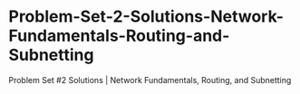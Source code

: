 # Problem-Set-2-Solutions-Network-Fundamentals-Routing-and-Subnetting
Problem Set #2 Solutions | Network Fundamentals, Routing, and Subnetting
